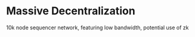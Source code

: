 # Massive Decentralization

10k node sequencer network, featuring low bandwidth, potential use of zk
